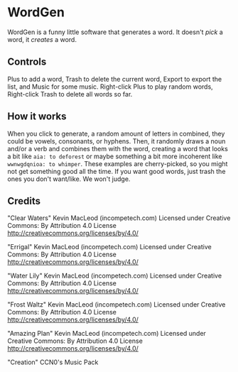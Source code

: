 # WordGen

WordGen is a funny little software that generates a word. It doesn't *pick* a word, it *creates* a word.

## Controls

Plus to add a word, Trash to delete the current word, Export to export the list, and Music for some music.
Right-click Plus to play random words, Right-click Trash to delete all words so far.

## How it works

When you click to generate, a random amount of letters in combined, they could be vowels, consonants, or hyphens. Then, it randomly draws a noun and/or a verb and
combines them with the word, creating a word that looks a bit like `aia: to deforest` or maybe something a bit more incoherent like `wwnwgdqnioa: to whimper`. These
examples are cherry-picked, so you might not get something good all the time. If you want good words, just trash the ones you don't want/like. We won't judge.

## Credits

"Clear Waters" Kevin MacLeod (incompetech.com)
Licensed under Creative Commons: By Attribution 4.0 License
http://creativecommons.org/licenses/by/4.0/

"Errigal" Kevin MacLeod (incompetech.com)
Licensed under Creative Commons: By Attribution 4.0 License
http://creativecommons.org/licenses/by/4.0/

"Water Lily" Kevin MacLeod (incompetech.com)
Licensed under Creative Commons: By Attribution 4.0 License
http://creativecommons.org/licenses/by/4.0/

"Frost Waltz" Kevin MacLeod (incompetech.com)
Licensed under Creative Commons: By Attribution 4.0 License
http://creativecommons.org/licenses/by/4.0/

"Amazing Plan" Kevin MacLeod (incompetech.com)
Licensed under Creative Commons: By Attribution 4.0 License
http://creativecommons.org/licenses/by/4.0/

"Creation" CCN0's Music Pack
